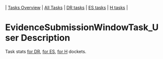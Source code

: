 | [Tasks Overview](../tasks-overview.md) | [All Tasks](../alltasks.md) | [DR tasks](../docket-DR/tasklist.md) | [ES tasks](../docket-ES/tasklist.md) | [H tasks](../docket-H/tasklist.md) |
# EvidenceSubmissionWindowTask_User Description

Task stats [for DR](../docket-DR/EvidenceSubmissionWindowTask_User.md), [for ES](../docket-ES/EvidenceSubmissionWindowTask_User.md), [for H](../docket-H/EvidenceSubmissionWindowTask_User.md) dockets.

